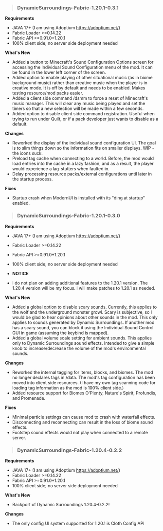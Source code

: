 > ### DynamicSurroundings-Fabric-1.20.1-0.3.1
**Requirements**
* JAVA 17+ (I am using Adoptium https://adoptium.net/)
* Fabric Loader >=0.14.22
* Fabric API >=0.91.0+1.20.1
* 100% client side; no server side deployment needed

**What's New**
* Added a button to Minecraft's Sound Configuration Options screen for accessing the Individual Sound Configuration menu of the mod. It can be found in the lower left corner of the screen.
* Added option to enable playing of other situational music (as in biome background music) rather than creative music when the player is in creative mode. It is off by default and needs to be enabled. Makes testing resource/mod packs easier.
* Added a client side command /dsmm to force a reset of Minecraft's music manager. This will clear any music being played and set the timers so that a new selection will be made within a few seconds.
* Added option to disable client side command registration. Useful when trying to run under Quilt, or if a pack developer just wants to disable as a default.

**Changes**
* Reworked the display of the individual sound configuration UI. The goal is to slim things down so the information fits on smaller displays. WIP - the icons suck.
* Preload tag cache when connecting to a world. Before, the mod would load entries into the cache in a lazy fashion, and as a result, the player would experience a lag-stutters when faulted in.
* Delay processing resource packs/external configurations until later in the startup process.

**Fixes**
* Startup crash when ModernUI is installed with its "ding at startup" enabled.

> ### DynamicSurroundings-Fabric-1.20.1-0.3.0
**Requirements**
* JAVA 17+ (I am using Adoptium https://adoptium.net/)
* Fabric Loader >=0.14.22
* Fabric API >=0.91.0+1.20.1
* 100% client side; no server side deployment needed

* **NOTICE**
* I do not plan on adding additional features to the 1.20.1 version. The 1.20.4 version will be my focus. I will make patches to 1.20.1 as needed.

**What's New**
* Added a global option to disable scary sounds. Currently, this applies to the wolf and the underground monster growl. Scary is subjective, so I would be glad to hear opinions about other sounds in the mod. This only applies to sounds generated by Dynamic Surroundings. If another mod has a scary sound, you can block it using the Individual Sound Control GUI in game (assuming the keybind is mapped).
* Added a global volume scale setting for ambient sounds. This applies only to Dynamic Surroundings sound effects. Intended to give a simple knob to increase/decrease the volume of the mod's environmental sounds.

**Changes**
* Reworked the internal tagging for items, blocks, and biomes. The mod no longer declares tags in /data. The mod's tag configuration has been moved into client side resources. (I have my own tag scanning code for loading tag information as the mod is 100% client side.)
* Added resource support for Biomes O'Plenty, Nature's Spirit, Profundis, and Promenade.

**Fixes**
* Minimal particle settings can cause mod to crash with waterfall effects.
* Disconnecting and reconnecting can result in the loss of biome sound effects.
* Footstep sound effects would not play when connected to a remote server.

> ### DynamicSurroundings-Fabric-1.20.4-0.2.2
**Requirements**
* JAVA 17+ (I am using Adoptium https://adoptium.net/)
* Fabric Loader >=0.14.22
* Fabric API >=0.91.0+1.20.1
* 100% client side; no server side deployment needed

**What's New**
* Backport of Dynamic Surroundings 1.20.4-0.2.2!

**Changes**
* The only config UI system supported for 1.20.1 is Cloth Config API